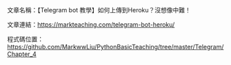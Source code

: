 文章名稱：【Telegram bot 教學】如何上傳到Heroku？沒想像中難！

文章連結：https://markteaching.com/telegram-bot-heroku/

程式碼位置：https://github.com/MarkwwLiu/PythonBasicTeaching/tree/master/Telegram/Chapter_4
